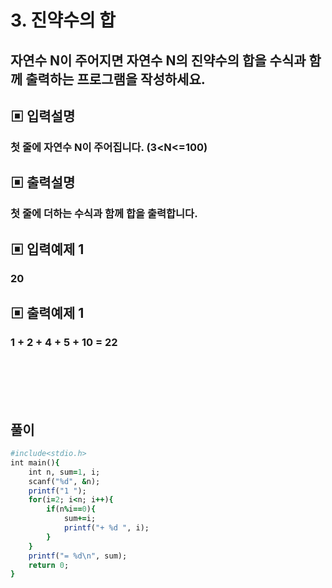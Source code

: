 # 3. 진약수의 합
## 자연수 N이 주어지면 자연수 N의 진약수의 합을 수식과 함께 출력하는 프로그램을 작성하세요.
## ▣ 입력설명
### 첫 줄에 자연수 N이 주어집니다. (3<N<=100)
## ▣ 출력설명
### 첫 줄에 더하는 수식과 함께 합을 출력합니다.
## ▣ 입력예제 1
### 20
## ▣ 출력예제 1
### 1 + 2 + 4 + 5 + 10 = 22

<br><br><br><br>
## 풀이 
```ruby
#include<stdio.h>
int main(){
	int n, sum=1, i;
	scanf("%d", &n);
	printf("1 ");
	for(i=2; i<n; i++){
		if(n%i==0){
			sum+=i;
			printf("+ %d ", i);
		}
	}
	printf("= %d\n", sum);
	return 0;
}
```


